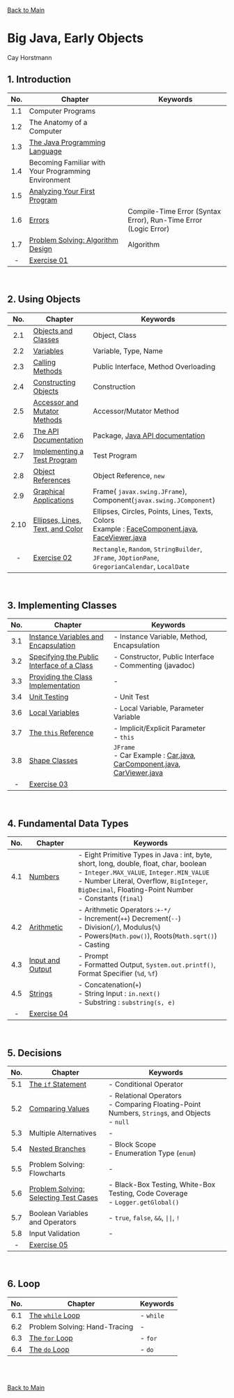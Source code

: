 [Back to Main](../../README.md)

# Big Java, Early Objects
Cay Horstmann

## 1. Introduction
|No.|Chapter|Keywords|
|:-:|-|-|
|1.1|Computer Programs||
|1.2|The Anatomy of a Computer||
|1.3|[The Java Programming Language](ch_01/03/note.md)||
|1.4|Becoming Familiar with Your Programming Environment||
|1.5|[Analyzing Your First Program](ch_01/05/note.md)||
|1.6|[Errors](ch_01/06/note.md)|Compile-Time Error (Syntax Error), Run-Time Error (Logic Error)|
|1.7|[Problem Solving: Algorithm Design](ch_01/07/note.md)|Algorithm|
|-|[Exercise 01](ch_01/ex/PracticeExcercises.java)||

<br>

## 2. Using Objects
|No.|Chapter|Keywords|
|:-:|-|-|
|2.1|[Objects and Classes](ch_02/01/note.md)|Object, Class|
|2.2|[Variables](ch_02/02/note.md)|Variable, Type, Name|
|2.3|[Calling Methods](ch_02/03/note.md)|Public Interface, Method Overloading|
|2.4|[Constructing Objects](ch_02/04/note.md)|Construction|
|2.5|[Accessor and Mutator Methods](ch_02/05/note.md)|Accessor/Mutator Method|
|2.6|[The API Documentation](ch_02/06/note.md)|Package, [Java API documentation](http://docs.oracle.com/javase/8/docs/api/index.html)|
|2.7|[Implementing a Test Program](ch_02/07/note.md)|Test Program|
|2.8|[Object References](ch_02/08/note.md)|Object Reference, ```new```|
|2.9|[Graphical Applications](ch_02/09/note.md)|Frame( ```javax.swing.JFrame```), Component(```javax.swing.JComponent```)|
|2.10|[Ellipses, Lines, Text, and Color](ch_02/10/note.md)|Ellipses, Circles, Points, Lines, Texts, Colors <br> Example : [FaceComponent.java](ch_02/sub_10/FaceComponent.java), [FaceViewer.java](ch_02/sub_10/FaceViewer.java)|
|-|[Exercise 02](ch_02/Exercise02.java)|```Rectangle```, ```Random```, ```StringBuilder```, ```JFrame```, ```JOptionPane```, ```GregorianCalendar```, ```LocalDate```|

<br>

## 3. Implementing Classes
|No.|Chapter|Keywords|
|:-:|-|-|
|3.1|[Instance Variables and Encapsulation](ch_03/sub_01/note.md)|- Instance Variable, Method, Encapsulation|
|3.2|[Specifying the Public Interface of a Class](ch_03/sub_02/note.md)|- Constructor, Public Interface <br> - Commenting (javadoc)|
|3.3|[Providing the Class Implementation](ch_03/sub_03/note.md)|- |
|3.4|[Unit Testing](ch_03/sub_04/note.md)|- Unit Test|
|3.6|[Local Variables](ch_03/sub_06/note.md)|- Local Variable, Parameter Variable|
|3.7|[The ```this``` Reference](ch_03/sub_07/note.md)|- Implicit/Explicit Parameter<br>- ```this```|
|3.8|[Shape Classes](ch_03/sub_08/note.md)|```JFrame```<br>- Car Example : [Car.java](ch_03/sub_08/Car.java), [CarComponent.java](CarComponent.java), [CarViewer.java](CarViewer.java)|
|-|[Exercise 03](ch_03/exercise/Exercise03.java)||

<br>

## 4. Fundamental Data Types
|No.|Chapter|Keywords|
|:-:|-|-|
|4.1|[Numbers](ch_04/sub_01/note.md)|- Eight Primitive Types in Java : int, byte, short, long, double, float, char, boolean <br> - ```Integer.MAX_VALUE```, ```Integer.MIN_VALUE``` <br> - Number Literal, Overflow, ```BigInteger```, ```BigDecimal```, Floating-Point Number <br>- Constants (```final```)|
|4.2|[Arithmetic](ch_04/sub_02/note.md)|- Arithmetic Operators :```+-*/``` <br>- Increment(```++```) Decrement(```--```)<br>- Division(```/```), Modulus(```%```)<br>- Powers(```Math.pow()```), Roots(```Math.sqrt()```)<br>- Casting|
|4.3|[Input and Output](ch_04/sub_03/note.md)|- Prompt <br> - Formatted Output, ```System.out.printf()```, Format Specifier (```%d```, ```%f```)|
|4.5|[Strings](ch_04/sub_05/note.md)|- Concatenation(```+```) <br>- String Input : ```in.next()```<br>- Substring : ```substring(s, e)```|
|-|[Exercise 04](ch_04/exercise/Exercise04.java)||

<br>

## 5. Decisions
|No.|Chapter|Keywords|
|:-:|-|-|
|5.1|[The ```if``` Statement](ch_05/sub_01/note.md)|- Conditional Operator|
|5.2|[Comparing Values](ch_05/sub_02/note.md)|- Relational Operators <br> - Comparing Floating-Point Numbers, ```String```s, and Objects <br> - ```null```|
|5.3|Multiple Alternatives|-|
|5.4|[Nested Branches](ch_05/sub_04/note.md)|- Block Scope <br>- Enumeration Type (```enum```)|
|5.5|Problem Solving: Flowcharts|-|
|5.6|[Problem Solving: Selecting Test Cases](ch_05/sub_06/note.md)|- Black-Box Testing, White-Box Testing, Code Coverage <br> - ```Logger.getGlobal()```|
|5.7|Boolean Variables and Operators|- ```true```, ```false```, ```&&```, ```\|\|```, ```!```|
|5.8|Input Validation|-|
|-|[Exercise 05](ch_05/exercise/Exercise05.java)||

<br>

## 6. Loop
|No.|Chapter|Keywords|
|:-:|-|-|
|6.1|[The ```while``` Loop](ch_06/sub_01/note.md)|- ```while```|
|6.2|Problem Solving: Hand-Tracing|- |
|6.3|[The ```for``` Loop](ch_06/sub_03/note.md)|- ```for```|
|6.4|[The ```do``` Loop](ch_06/sub_03/note.md)|- ```do```|



<br>



<br>

[Back to Main](../../README.md)